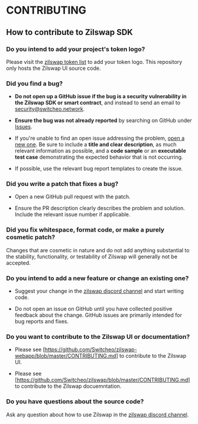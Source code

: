 # CONTRIBUTING

## How to contribute to Zilswap SDK

### **Do you intend to add your project's token logo?**

Please visit the [zilswap token list](https://github.com/Switcheo/zilswap-token-list) to add your token logo. This repository only hosts the Zilswap UI source code.

### **Did you find a bug?**

* **Do not open up a GitHub issue if the bug is a security vulnerability
  in the Zilswap SDK or smart contract**, and instead to send an email to [security@switcheo.network](mailto:https://security@switcheo.network).

* **Ensure the bug was not already reported** by searching on GitHub under [Issues](https://github.com/Switcheo/zilswap-sdk/issues).

* If you're unable to find an open issue addressing the problem, [open a new one](https://github.com/Switcheo/zilswap-sdk/issues/new). 
Be sure to include a **title and clear description**, as much relevant information as possible, and a **code sample** or 
an **executable test case** demonstrating the expected behavior that is not occurring.

* If possible, use the relevant bug report templates to create the issue.

### **Did you write a patch that fixes a bug?**

* Open a new GitHub pull request with the patch.

* Ensure the PR description clearly describes the problem and solution. Include the relevant issue number if applicable.

### **Did you fix whitespace, format code, or make a purely cosmetic patch?**

Changes that are cosmetic in nature and do not add anything substantial to the stability, functionality, or testability of Zilswap will generally not be accepted.

### **Do you intend to add a new feature or change an existing one?**

* Suggest your change in the [zilswap discord channel](https://discord.gg/5n8AMQH) and start writing code.

* Do not open an issue on GitHub until you have collected positive feedback about the change. GitHub issues are primarily intended for bug reports and fixes.

### **Do you want to contribute to the Zilswap UI or documentation?**

* Please see [https://github.com/Switcheo/zilswap-webapp/blob/master/CONTRIBUTING.md] to contribute to the Zilswap UI.

* Please see [https://github.com/Switcheo/zilswap/blob/master/CONTRIBUTING.md] to contribute to the Zilswap docuemntation.

### **Do you have questions about the source code?**

Ask any question about how to use Zilswap in the [zilswap discord channel](https://discord.gg/5n8AMQH).
